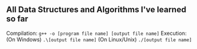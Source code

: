 ## All Data Structures and Algorithms I've learned so far
Compilation: `g++ -o [program file name] [output file name]`
Execution: (On Windows) `.\[output file name]` (On Linux/Unix) `./[output file name]` 
